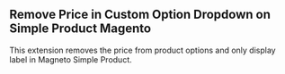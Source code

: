 ## Remove Price in Custom Option Dropdown on Simple Product Magento
This extension removes the price from product options and only display label in Magneto Simple Product. 
